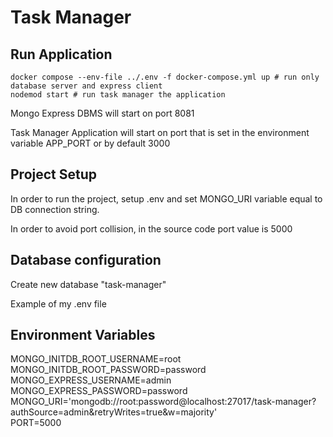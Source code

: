# Task Manager

## Run Application

``` shell
docker compose --env-file ../.env -f docker-compose.yml up # run only database server and express client
nodemod start # run task manager the application
```

<p>Mongo Express DBMS will start on port 8081</p>
<p>Task Manager Application will start on port that is set in the environment variable APP_PORT or by default 3000</p>

## Project Setup 
<p>In order to run the project, setup .env and set MONGO_URI variable equal to DB connection string.</p>
<p>In order to avoid port collision, in the source code port value is 5000</p>

## Database configuration
<p>Create new database "task-manager"</p>
<p>Example of my .env file</p>

## Environment Variables 
MONGO_INITDB_ROOT_USERNAME=root<br/>
MONGO_INITDB_ROOT_PASSWORD=password<br/>
MONGO_EXPRESS_USERNAME=admin<br/>
MONGO_EXPRESS_PASSWORD=password<br/>
MONGO_URI='mongodb://root:password@localhost:27017/task-manager?authSource=admin&retryWrites=true&w=majority'<br/>
PORT=5000<br/>
